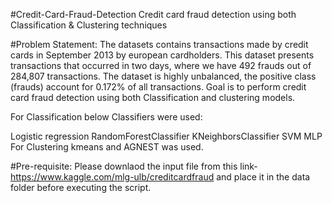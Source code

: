 #Credit-Card-Fraud-Detection
Credit card fraud detection using both Classification & Clustering techniques

#Problem Statement:
The datasets contains transactions made by credit cards in September 2013 by european cardholders. This dataset presents transactions that occurred in two days, where we have 492 frauds out of 284,807 transactions. The dataset is highly unbalanced, the positive class (frauds) account for 0.172% of all transactions. Goal is to perform credit card fraud detection using both Classification and clustering models.

For Classification below Classifiers were used:

Logistic regression
RandomForestClassifier
KNeighborsClassifier
SVM
MLP
For Clustering kmeans and AGNEST was used.

#Pre-requisite:
Please downlaod the input file from this link-https://www.kaggle.com/mlg-ulb/creditcardfraud and place it in the data folder before executing the script.
